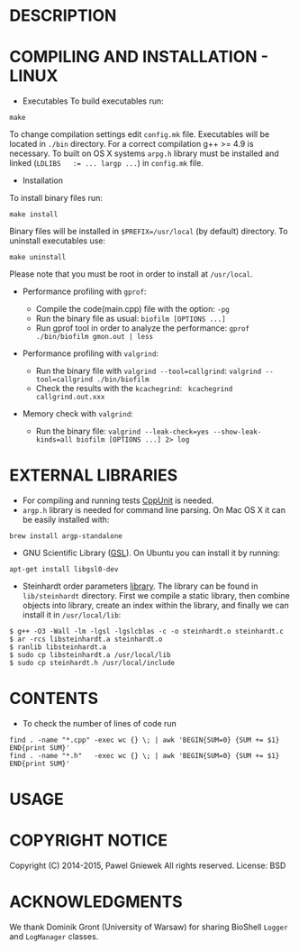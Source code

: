 DESCRIPTION
==================================================
COMPILING AND INSTALLATION - LINUX
==================================================
* Executables
To build executables run:
```
make
```
To change compilation settings edit `config.mk` file.
Executables will be located in `./bin` directory.
For a correct compilation g++ >= 4.9 is necessary.
To built on OS X systems `arpg.h` library must be installed and
linked (`LDLIBS   := ... largp ...`) in `config.mk` file.

* Installation

To install binary files run:
```
make install
```

Binary files will be installed in `$PREFIX=/usr/local` (by default) directory.
To uninstall executables use:
```
make uninstall
```
Please note that you must be root in order to install at `/usr/local`.

* Performance profiling with `gprof`:
    + Compile the code(main.cpp) file with the option: 
        `-pg`
    + Run the binary file as usual: 
        `biofilm [OPTIONS ...]`
    + Run gprof tool in order to analyze the performance:
        `gprof ./bin/biofilm gmon.out | less`

* Performance profiling with `valgrind`:
    + Run the binary file with `valgrind --tool=callgrind`:
        `valgrind --tool=callgrind ./bin/biofilm`
    + Check the results with the `kcachegrind`:
        ` kcachegrind callgrind.out.xxx`

* Memory check with `valgrind`:
    + Run the binary file:
        `valgrind --leak-check=yes --show-leak-kinds=all biofilm [OPTIONS ...] 2> log`

EXTERNAL LIBRARIES
================
* For compiling and running tests [CppUnit](sourceforge.net/projects/cppunit) is needed.
* ```argp.h``` library is needed for command line parsing. On Mac OS X it can be easily installed with:
```
brew install argp-standalone
```


* GNU Scientific Library ([GSL](http://www.gnu.org/software/gsl/)).
On Ubuntu you can install it by running:
```
apt-get install libgsl0-dev
```

* Steinhardt order parameters [library](https://github.com/nquesada/steinhardt).
The library can be found in `lib/steinhardt` directory.
First we compile a static library, then combine objects into library, create an index within the library,
and finally we can install it in `/usr/local/lib`:
```
$ g++ -O3 -Wall -lm -lgsl -lgslcblas -c -o steinhardt.o steinhardt.c 
$ ar -rcs libsteinhardt.a steinhardt.o
$ ranlib libsteinhardt.a
$ sudo cp libsteinhardt.a /usr/local/lib
$ sudo cp steinhardt.h /usr/local/include
```


CONTENTS
========

* To check the number of lines of code run
```
find . -name "*.cpp" -exec wc {} \; | awk 'BEGIN{SUM=0} {SUM += $1} END{print SUM}'
find . -name "*.h"   -exec wc {} \; | awk 'BEGIN{SUM=0} {SUM += $1} END{print SUM}'
```


USAGE
=====


COPYRIGHT NOTICE
================
Copyright (C) 2014-2015,  Pawel Gniewek
All rights reserved.
License: BSD

ACKNOWLEDGMENTS
===============
We thank Dominik Gront (University of Warsaw) for sharing BioShell `Logger` and
`LogManager` classes.
